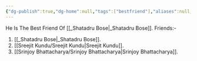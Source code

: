 ```yaml
---
{"dg-publish":true,"dg-home":null,"tags":["bestfriend"],"aliases":null,"name":"Sambit Ghosh","phone-number":null,"permalink":"/sambit-ghosh/sambit-ghosh/","dgPassFrontmatter":true}
---
```


He Is The Best Friend Of [[_Shatadru Bose\|_Shatadru Bose]].
Friends:-
1. [[_Shatadru Bose\|_Shatadru Bose]].
2. [[Sreejit Kundu/Sreejit Kundu\|Sreejit Kundu]].
3. [[Srinjoy Bhattacharya/Srinjoy Bhattacharya\|Srinjoy Bhattacharya]].